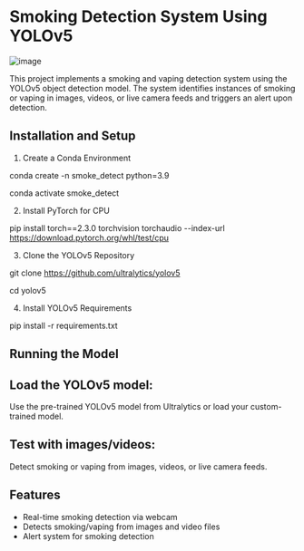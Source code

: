 # Smoking Detection System Using YOLOv5
![image](https://github.com/user-attachments/assets/ca249ea9-9082-4cf9-b4df-332247cc3c99)

This project implements a smoking and vaping detection system using the YOLOv5 object detection model. The system identifies instances of smoking or vaping in images, videos, or live camera feeds and triggers an alert upon detection.

## Installation and Setup

1. Create a Conda Environment

conda create -n smoke_detect python=3.9

conda activate smoke_detect

2. Install PyTorch for CPU

pip install torch==2.3.0 torchvision torchaudio --index-url https://download.pytorch.org/whl/test/cpu

3. Clone the YOLOv5 Repository

git clone https://github.com/ultralytics/yolov5

cd yolov5

4. Install YOLOv5 Requirements

pip install -r requirements.txt

## Running the Model

## Load the YOLOv5 model: 

Use the pre-trained YOLOv5 model from Ultralytics or load your custom-trained model.
## Test with images/videos: 

Detect smoking or vaping from images, videos, or live camera feeds.

## Features

- Real-time smoking detection via webcam
- Detects smoking/vaping from images and video files
- Alert system for smoking detection
